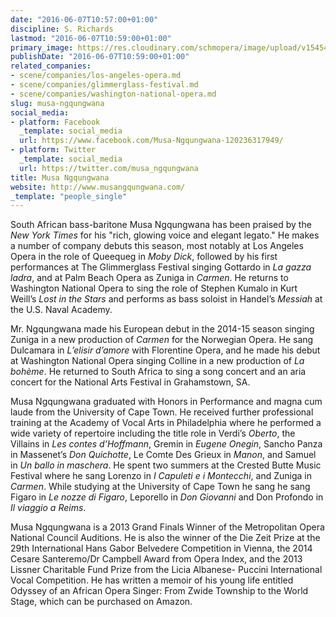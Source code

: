 ```yaml
---
date: "2016-06-07T10:57:00+01:00"
discipline: S. Richards
lastmod: "2016-06-07T10:59:00+01:00"
primary_image: https://res.cloudinary.com/schmopera/image/upload/v1545409169/media/webhook-uploads/1465293222643/2016-06-07---Musa.jpg.jpg
publishDate: "2016-06-07T10:59:00+01:00"
related_companies:
- scene/companies/los-angeles-opera.md
- scene/companies/glimmerglass-festival.md
- scene/companies/washington-national-opera.md
slug: musa-ngqungwana
social_media:
- platform: Facebook
  _template: social_media
  url: https://www.facebook.com/Musa-Ngqungwana-120236317949/
- platform: Twitter
  _template: social_media
  url: https://twitter.com/musa_ngqungwana
title: Musa Ngqungwana
website: http://www.musangqungwana.com/
_template: "people_single"
---
```


South African bass-baritone Musa Ngqungwana has been praised by the *New York Times* for his "rich, glowing voice and elegant legato." He makes a number of company debuts this season, most notably at Los Angeles Opera in the role of Queequeg in *Moby Dick*, followed by his first performances at The Glimmerglass Festival singing Gottardo in *La gazza ladra*, and at Palm Beach Opera as Zuniga in *Carmen*. He returns to Washington National Opera to sing the role of Stephen Kumalo in Kurt Weill’s *Lost in the Stars* and performs as bass soloist in Handel’s *Messiah* at the U.S. Naval Academy. 

Mr. Ngqungwana made his European debut in the 2014-15 season singing Zuniga in a new production of *Carmen* for the Norwegian Opera. He sang Dulcamara in *L’elisir d’amore* with Florentine Opera, and he made his debut at Washington National Opera singing Colline in a new production of *La bohème*. He returned to South Africa to sing a song concert and an aria concert for the National Arts Festival in Grahamstown, SA.

Musa Ngqungwana graduated with Honors in Performance and magna cum laude from the University of Cape Town. He received further professional training at the Academy of Vocal Arts in Philadelphia where he performed a wide variety of repertoire including the title role in Verdi’s *Oberto*, the Villains in *Les contes d’Hoffmann*, Gremin in *Eugene Onegin*, Sancho Panza in Massenet’s *Don Quichotte*, Le Comte Des Grieux in *Manon*, and Samuel in *Un ballo in maschera*. He spent two summers at the Crested Butte Music Festival where he sang Lorenzo in *I Capuleti e i Montecchi*, and Zuniga in *Carmen*. While studying at the University of Cape Town he sang he sang Figaro in *Le nozze di Figaro*, Leporello in *Don Giovanni* and Don Profondo in *Il viaggio a Reims*.

Musa Ngqungwana is a 2013 Grand Finals Winner of the Metropolitan Opera National Council Auditions. He is also the winner of the Die Zeit Prize at the 29th International Hans Gabor Belvedere Competition in Vienna, the 2014 Cesare Santeremo/Dr Campbell Award from Opera Index, and the 2013 Lissner Charitable Fund Prize from the Licia Albanese- Puccini International Vocal Competition. He has written a memoir of his young life entitled Odyssey of an African Opera Singer: From Zwide Township to the World Stage, which can be purchased on Amazon. 
